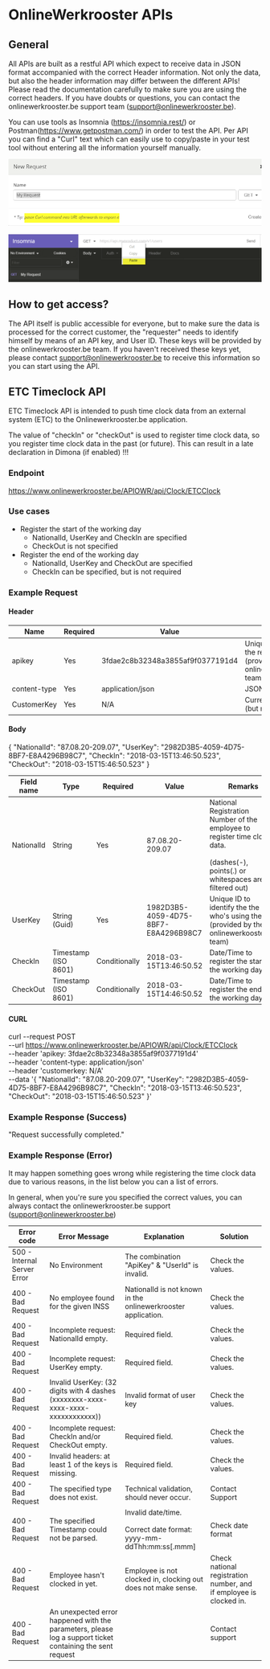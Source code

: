 # OnlineWerkrooster APIs

## General

All APIs are built as a restful API which expect to receive data in JSON format accompanied with the correct Header information. Not only the data, but also the header information may differ between the different APIs! Please read the documentation carefully to make sure you are using the correct headers. If you have doubts or questions, you can contact the onlinewerkrooster.be support team (support@onlinewerkrooster.be).

You can use tools as Insomnia (https://insomnia.rest/) or Postman(https://www.getpostman.com/) in order to test the API. Per API you can find a "Curl" text which can easily use to copy/paste in your test tool without  entering all the information yourself manually.

![insomnia_newRequest](./images/insomnia_newRequest.png)

![insomnia_pasteCurl](./images/insomnia_pasteCurl.png)

## How to get access?

The API itself is public accessible for everyone, but to make sure the data is processed for the correct customer, the "requester" needs to identify himself by means of an API key, and User ID. These keys will be provided by the onlinewerkrooster.be team.  If you haven't received these keys yet, please contact support@onlinewerkrooster.be to receive this information so you can start using the API.

## ETC Timeclock API

ETC Timeclock API is intended to push time clock data from an external system (ETC) to the Onlinewerkrooster.be application. 

The value of "checkIn" or "checkOut" is used to register time clock data, so you register time clock data in the past (or future). This can result in a late declaration in Dimona (if enabled) !!!

### Endpoint

https://www.onlinewerkrooster.be/APIOWR/api/Clock/ETCClock

### Use cases

- Register the start of the working day
  - NationalId, UserKey and CheckIn are specified
  - CheckOut is not specified
- Register the end of the working day
  - NationalId, UserKey and CheckOut are specified
  - CheckIn can be specified, but is not required

### Example Request

#### Header

| Name         | Required | Value                            | Remarks                                                      |
| ------------ | -------- | -------------------------------- | ------------------------------------------------------------ |
| apikey       | Yes      | 3fdae2c8b32348a3855af9f0377191d4 | Unique ID to identify the requester (provided by onlinewerkrooster.be team) |
| content-type | Yes      | application/json                 | JSON data                                                    |
| CustomerKey  | Yes      | N/A                              | Currently not used (but required)                            |

#### Body

{
  "NationalId": "87.08.20-209.07",
  "UserKey": "2982D3B5-4059-4D75-8BF7-E8A4296B98C7",
  "CheckIn": "2018-03-15T13:46:50.523",
  "CheckOut": "2018-03-15T15:46:50.523"
}

| Field name | Type                 | Required      | Value                                | Remarks                                                      |
| ---------- | -------------------- | ------------- | ------------------------------------ | ------------------------------------------------------------ |
| NationalId | String               | Yes           | 87.08.20-209.07                      | National Registration Number of the employee to register time clock data. <br /><br />(dashes(-), points(.) or whitespaces are filtered out) |
| UserKey    | String (Guid)        | Yes           | 1982D3B5-4059-4D75-8BF7-E8A4296B98C7 | Unique ID to identify the the user who's using the API. (provided by the onlinewerkooster.be team) |
| CheckIn    | Timestamp (ISO 8601) | Conditionally | 2018-03-15T13:46:50.52               | Date/Time to register the start of the working day           |
| CheckOut   | Timestamp (ISO 8601) | Conditionally | 2018-03-15T14:46:50.52               | Date/Time to register the end of the working day             |

#### CURL

curl --request POST \
  --url https://www.onlinewerkrooster.be/APIOWR/api/Clock/ETCClock \
  --header 'apikey: 3fdae2c8b32348a3855af9f0377191d4' \
  --header 'content-type: application/json' \
  --header 'customerkey: N/A' \
  --data '{
  "NationalId": "87.08.20-209.07",
  "UserKey": "2982D3B5-4059-4D75-8BF7-E8A4296B98C7",
  "CheckIn": "2018-03-15T13:46:50.523",
  "CheckOut": "2018-03-15T15:46:50.523"
}'

### Example Response (Success)

"Request successfully completed."

### Example Response (Error)

It may happen something goes wrong while registering the time clock data due to various reasons, in the list below you can a list of errors.

In general, when you're sure you specified the correct values, you can always contact the onlinewerkrooster.be support (support@onlinewerkrooster.be)

| Error code                  | Error Message                                                | Explanation                                                  | Solution                                                     |
| --------------------------- | ------------------------------------------------------------ | ------------------------------------------------------------ | ------------------------------------------------------------ |
| 500 - Internal Server Error | No Environment                                               | The combination "ApiKey" & "UserId" is invalid.              | Check the values.                                            |
| 400 - Bad Request           | No employee found for the given INSS                         | NationalId is not known in the onlinewerkrooster application. | Check the values.                                            |
| 400 - Bad Request           | Incomplete request: NationalId empty.                        | Required field.                                              | Check the values.                                            |
| 400 - Bad Request           | Incomplete request: UserKey empty.                           | Required field.                                              | Check the values.                                            |
| 400 - Bad Request           | Invalid UserKey: (32 digits with 4 dashes (xxxxxxxx-xxxx-xxxx-xxxx-xxxxxxxxxxxx)) | Invalid format of user key                                   | Check the values.                                            |
| 400 - Bad Request           | Incomplete request: CheckIn and/or CheckOut empty.           | Required field.                                              | Check the values.                                            |
| 400 - Bad Request           | Invalid headers: at least 1 of the keys is missing.          | Required field.                                              | Check the values.                                            |
| 400 - Bad Request           | The specified type does not exist.                           | Technical validation, should never occur.                    | Contact Support                                              |
| 400 - Bad Request           | The specified Timestamp could not be parsed.                 | Invalid date/time. <br /><br />Correct date format: <br /> yyyy-mm-ddThh:mm:ss[.mmm] | Check date format                                            |
| 400 - Bad Request           | Employee hasn't clocked in yet.                              | Employee is not clocked in, clocking out does not make sense. | Check national registration number, and if employee is clocked in. |
| 400 - Bad Request           | An unexpected error happened with the parameters, please log a support ticket containing the sent request |                                                              | Contact support                                              |



